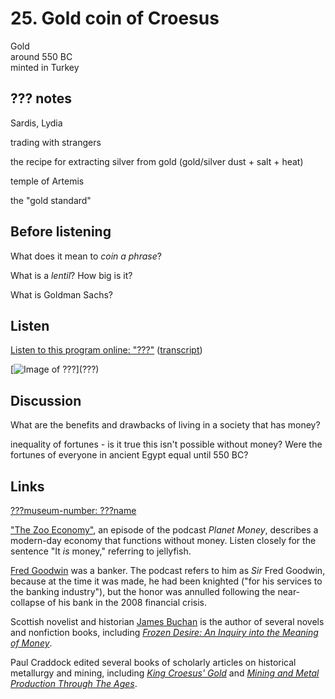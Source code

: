 # 25. Gold coin of Croesus

Gold  
around 550 BC  
minted in Turkey

## ??? notes

Sardis, Lydia

trading with strangers

the recipe for extracting silver from gold (gold/silver dust + salt + heat)

temple of Artemis

the "gold standard"


## Before listening

What does it mean to *coin a phrase*?

What is a *lentil*? How big is it?

What is Goldman Sachs?


## Listen

[Listen to this program online:
"???"](http://www.bbc.co.uk/ahistoryoftheworld/objects/???)
([transcript](http://www.bbc.co.uk/ahistoryoftheworld/about/transcripts/episode???/))

[![Image of ???](https://upload.wikimedia.org/wikipedia/commons/???)](???)


## Discussion

What are the benefits and drawbacks of living in a society that has money?

inequality of fortunes - is it true this isn't possible without money?
Were the fortunes of everyone in ancient Egypt equal until 550 BC?


## Links

[???museum-number: ???name](???)

["The Zoo Economy"](http://www.npr.org/sections/money/2016/09/09/493295430/episode-566-the-zoo-economy),
an episode of the podcast *Planet Money*,
describes a modern-day economy that functions without money.
Listen closely for the sentence "It *is* money," referring to jellyfish.

[Fred Goodwin](https://en.wikipedia.org/wiki/Fred_Goodwin) was a
banker. The podcast refers to him as *Sir* Fred Goodwin, because at the
time it was made, he had been knighted ("for his services to the banking
industry"), but the honor was annulled following the near-collapse of
his bank in the 2008 financial crisis.

Scottish novelist and historian [James
Buchan](https://en.wikipedia.org/wiki/James_Buchan) is the author of
several novels and nonfiction books, including [*Frozen Desire: An
Inquiry into the Meaning of
Money*](https://www.amazon.com/Frozen-Desire-Meaning-James-Buchan/dp/1566491800/).

Paul Craddock edited several books of scholarly articles on historical
metallurgy and mining, including [*King Croesus'
Gold*](http://www.hup.harvard.edu/catalog.php?isbn=9780674503700&content=toc)
and [*Mining and Metal Production Through The
Ages*](https://www.amazon.com/Mining-Metal-Production-through-Ages/dp/0714127701).
